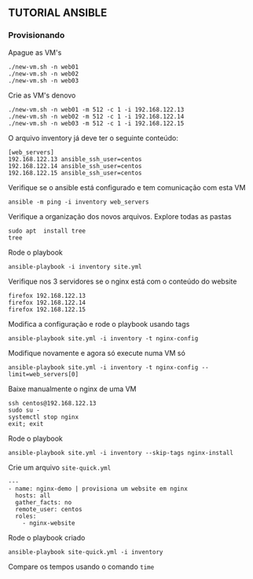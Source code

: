 ## TUTORIAL ANSIBLE 

### Provisionando 

Apague as VM's

```
./new-vm.sh -n web01
./new-vm.sh -n web02
./new-vm.sh -n web03
```

Crie as VM's denovo
```
./new-vm.sh -n web01 -m 512 -c 1 -i 192.168.122.13
./new-vm.sh -n web02 -m 512 -c 1 -i 192.168.122.14
./new-vm.sh -n web03 -m 512 -c 1 -i 192.168.122.15
``` 

O arquivo inventory já deve ter o seguinte conteúdo:

```
[web_servers]
192.168.122.13 ansible_ssh_user=centos
192.168.122.14 ansible_ssh_user=centos
192.168.122.15 ansible_ssh_user=centos
```

Verifique se o ansible está configurado e tem comunicação com esta VM

```
ansible -m ping -i inventory web_servers
```

Verifique a organização dos novos arquivos. Explore todas as pastas

```
sudo apt  install tree
tree 
``` 

Rode o playbook
```
ansible-playbook -i inventory site.yml
```

Verifique nos 3 servidores se o nginx está com o conteúdo do website

```
firefox 192.168.122.13 
firefox 192.168.122.14
firefox 192.168.122.15
```

Modifica a configuração e rode o playbook usando tags

```
ansible-playbook site.yml -i inventory -t nginx-config
```

Modifique novamente e agora só execute numa VM só

```
ansible-playbook site.yml -i inventory -t nginx-config --limit=web_servers[0]
```

Baixe manualmente o nginx de uma VM

```
ssh centos@192.168.122.13
sudo su - 
systemctl stop nginx
exit; exit
```

Rode o playbook

```
ansible-playbook site.yml -i inventory --skip-tags nginx-install
``` 

Crie um arquivo `site-quick.yml`

```
---
- name: nginx-demo | provisiona um website em nginx
  hosts: all
  gather_facts: no
  remote_user: centos
  roles:
    - nginx-website
```

Rode o playbook criado

```
ansible-playbook site-quick.yml -i inventory 
```

Compare os tempos usando o comando `time`

